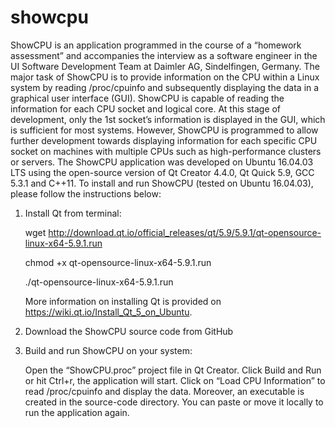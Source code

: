 # showcpu
ShowCPU is an application programmed in the course of a “homework assessment” and accompanies the interview as a software engineer in the UI Software Development Team at Daimler AG, Sindelfingen, Germany. The major task of ShowCPU is to provide information on the CPU within a Linux system by reading /proc/cpuinfo and subsequently displaying the data in a graphical user interface (GUI). ShowCPU is capable of reading the information for each CPU socket and logical core. At this stage of development, only the 1st socket’s information is displayed in the GUI, which is sufficient for most systems. However, ShowCPU is programmed to allow further development towards displaying information for each specific CPU socket on machines with multiple CPUs such as high-performance clusters or servers. The ShowCPU application was developed on Ubuntu 16.04.03 LTS using the open-source version of Qt Creator 4.4.0, Qt Quick 5.9, GCC 5.3.1 and C++11. 
To install and run ShowCPU (tested on Ubuntu 16.04.03), please follow the instructions below:

1)	Install Qt from terminal: 

    wget http://download.qt.io/official_releases/qt/5.9/5.9.1/qt-opensource-linux-x64-5.9.1.run

    chmod +x qt-opensource-linux-x64-5.9.1.run

    ./qt-opensource-linux-x64-5.9.1.run

    More information on installing Qt is provided on https://wiki.qt.io/Install_Qt_5_on_Ubuntu.

2)	Download the ShowCPU source code from GitHub

3)	Build and run ShowCPU on your system:

    Open the “ShowCPU.proc” project file in Qt Creator. Click Build and Run or hit Ctrl+r, the application will start. Click on “Load CPU Information” to read /proc/cpuinfo and display the data. Moreover, an executable is created in the source-code directory. You can paste or move it locally to run the application again. 
